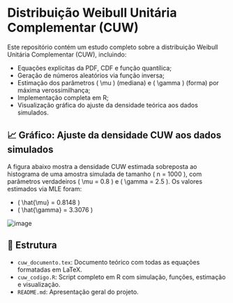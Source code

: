 # Distribuição Weibull Unitária Complementar (CUW)

Este repositório contém um estudo completo sobre a distribuição Weibull Unitária Complementar (CUW), incluindo:

- Equações explícitas da PDF, CDF e função quantílica;
- Geração de números aleatórios via função inversa;
- Estimação dos parâmetros \( \mu \) (mediana) e \( \gamma \) (forma) por máxima verossimilhança;
- Implementação completa em R;
- Visualização gráfica do ajuste da densidade teórica aos dados simulados.

## 📈 Gráfico: Ajuste da densidade CUW aos dados simulados

A figura abaixo mostra a densidade CUW estimada sobreposta ao histograma de uma amostra simulada de tamanho \( n = 1000 \), com parâmetros verdadeiros \( \mu = 0.8 \) e \( \gamma = 2.5 \). Os valores estimados via MLE foram:

- \( \hat{\mu} = 0.8148 \)
- \( \hat{\gamma} = 3.3076 \)

![image](https://github.com/user-attachments/assets/d7a0908a-b66f-4306-8456-2fa3371001e1)

## 📄 Estrutura

- `cuw_documento.tex`: Documento teórico com todas as equações formatadas em LaTeX.
- `cuw_codigo.R`: Script completo em R com simulação, funções, estimação e visualização.
- `README.md`: Apresentação geral do projeto.
